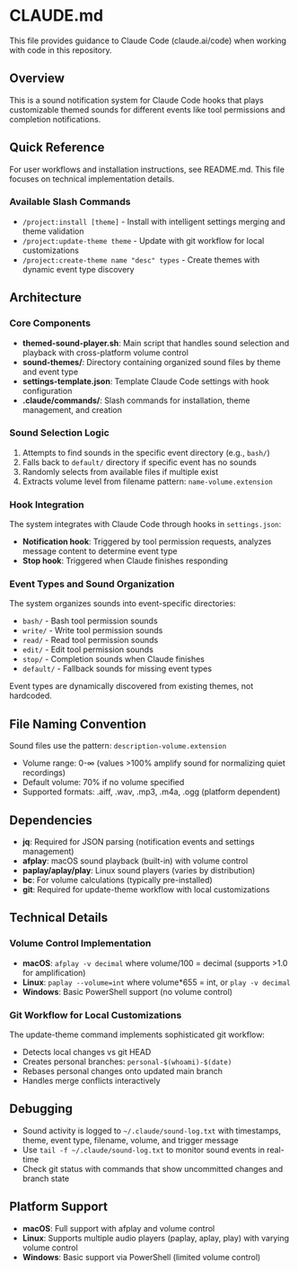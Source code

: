 # CLAUDE.md

This file provides guidance to Claude Code (claude.ai/code) when working with code in this repository.

## Overview

This is a sound notification system for Claude Code hooks that plays customizable themed sounds for different events like tool permissions and completion notifications.

## Quick Reference

For user workflows and installation instructions, see README.md. This file focuses on technical implementation details.

### Available Slash Commands
- `/project:install [theme]` - Install with intelligent settings merging and theme validation
- `/project:update-theme theme` - Update with git workflow for local customizations  
- `/project:create-theme name "desc" types` - Create themes with dynamic event type discovery

## Architecture

### Core Components

- **themed-sound-player.sh**: Main script that handles sound selection and playback with cross-platform volume control
- **sound-themes/**: Directory containing organized sound files by theme and event type
- **settings-template.json**: Template Claude Code settings with hook configuration
- **.claude/commands/**: Slash commands for installation, theme management, and creation

### Sound Selection Logic

1. Attempts to find sounds in the specific event directory (e.g., `bash/`)
2. Falls back to `default/` directory if specific event has no sounds
3. Randomly selects from available files if multiple exist
4. Extracts volume level from filename pattern: `name-volume.extension`

### Hook Integration

The system integrates with Claude Code through hooks in `settings.json`:
- **Notification hook**: Triggered by tool permission requests, analyzes message content to determine event type
- **Stop hook**: Triggered when Claude finishes responding

### Event Types and Sound Organization

The system organizes sounds into event-specific directories:
- `bash/` - Bash tool permission sounds
- `write/` - Write tool permission sounds  
- `read/` - Read tool permission sounds
- `edit/` - Edit tool permission sounds
- `stop/` - Completion sounds when Claude finishes
- `default/` - Fallback sounds for missing event types

Event types are dynamically discovered from existing themes, not hardcoded.

## File Naming Convention

Sound files use the pattern: `description-volume.extension`
- Volume range: 0-∞ (values >100% amplify sound for normalizing quiet recordings)
- Default volume: 70% if no volume specified
- Supported formats: .aiff, .wav, .mp3, .m4a, .ogg (platform dependent)

## Dependencies

- **jq**: Required for JSON parsing (notification events and settings management)
- **afplay**: macOS sound playback (built-in) with volume control
- **paplay/aplay/play**: Linux sound players (varies by distribution)
- **bc**: For volume calculations (typically pre-installed)
- **git**: Required for update-theme workflow with local customizations

## Technical Details

### Volume Control Implementation
- **macOS**: `afplay -v decimal` where volume/100 = decimal (supports >1.0 for amplification)
- **Linux**: `paplay --volume=int` where volume*655 = int, or `play -v decimal`
- **Windows**: Basic PowerShell support (no volume control)

### Git Workflow for Local Customizations
The update-theme command implements sophisticated git workflow:
- Detects local changes vs git HEAD
- Creates personal branches: `personal-$(whoami)-$(date)`
- Rebases personal changes onto updated main branch
- Handles merge conflicts interactively

## Debugging

- Sound activity is logged to `~/.claude/sound-log.txt` with timestamps, theme, event type, filename, volume, and trigger message
- Use `tail -f ~/.claude/sound-log.txt` to monitor sound events in real-time
- Check git status with commands that show uncommitted changes and branch state

## Platform Support

- **macOS**: Full support with afplay and volume control
- **Linux**: Supports multiple audio players (paplay, aplay, play) with varying volume control
- **Windows**: Basic support via PowerShell (limited volume control)